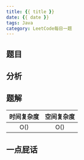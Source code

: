 ```yaml
---
title: {{ title }}
date: {{ date }}
tags: Java
category: LeetCode每日一题
---
```


<!-- more -->

## 题目

## 分析

## 题解

| 时间复杂度 | 空间复杂度 |
| :--------: | :--------: |
|    O()    |    O()    |



## 一点屁话
